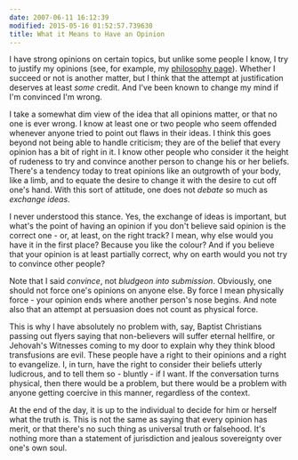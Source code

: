 ```yaml
---
date: 2007-06-11 16:12:39
modified: 2015-05-16 01:52:57.739630
title: What it Means to Have an Opinion
---
```


I have strong opinions on certain topics, but unlike some people I know, I
try to justify my opinions (see, for example, my [philosophy
page][1]). Whether I succeed or not is another matter, but I think that the
attempt at justification deserves at least *some* credit. And I've been
known to change my mind if I'm convinced I'm wrong.

I take a somewhat dim view of the idea that all opinions matter, or that no
one is ever wrong. I know at least one or two people who seem offended
whenever anyone tried to point out flaws in their ideas. I think this goes
beyond not being able to handle criticism; they are of the belief that every
opinion has a bit of right in it. I know other people who consider it the
height of rudeness to try and convince another person to change his or her
beliefs. There's a tendency today to treat opinions like an outgrowth of
your body, like a limb, and to equate the desire to change it with the
desire to cut off one's hand. With this sort of attitude, one does not
*debate* so much as *exchange ideas*.

I never understood this stance. Yes, the exchange of ideas is important, but
what's the point of having an opinion if you don't believe said opinion is
the correct one - or, at least, on the right track? I mean, why else would
you have it in the first place? Because you like the colour? And if you
believe that your opinion is at least partially correct, why on earth would
you not try to convince other people?

Note that I said *convince*, not *bludgeon into submission*. Obviously, one
should not force one's opinions on anyone else. By force I mean physically
force - your opinion ends where another person's nose begins. And note also
that an attempt at persuasion does not count as physical force.

This is why I have absolutely no problem with, say, Baptist Christians
passing out flyers saying that non-believers will suffer eternal hellfire,
or Jehovah's Witnesses coming to my door to explain why they think blood
transfusions are evil. These people have a right to their opinions and a
right to evangelize. I, in turn, have the right to consider their beliefs
utterly ludicrous, and to tell them so - bluntly - if I want. If the
conversation turns physical, then there would be a problem, but there would
be a problem with anyone getting coercive in this manner, regardless of the
context.

At the end of the day, it is up to the individual to decide for him or
herself what the truth is. This is not the same as saying that every opinion
has merit, or that there's no such thing as universal truth or
falsehood. It's nothing more than a statement of jurisdiction and jealous
sovereignty over one's own soul.

[1]: /blog/philosophy/